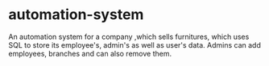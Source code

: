 # automation-system

An automation system for a company ,which sells furnitures, which uses SQL to store its employee's, admin's as well as user's data. Admins can add employees, branches and can also remove them.
